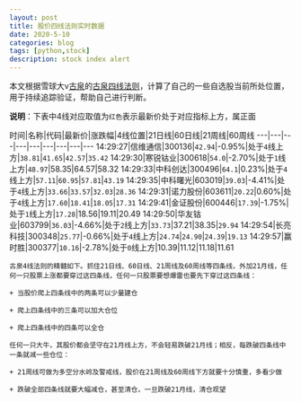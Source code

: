 ```yaml
---
layout: post
title: 股价四线法则实时数据
date: 2020-5-10
categories: blog
tags: [python,stock]
description: stock index alert
---
```



本文根据雪球大v[古泉](https://xueqiu.com/u/7148646888)的[古泉四线法则](https://xueqiu.com/7148646888/130498192)，计算了自己的一些自选股当前所处位置，用于持续追踪验证，帮助自己进行判断。

**说明**：下表中4线对应取值为`红色`表示最新价处于对应指标上方，属正面

时间|名称|代码|最新价|涨跌幅|4线位置|21日线|60日线|21周线|60周线
---|---|---|---|---|---|---|---|---
14:29:27|信维通信|300136|`42.94`|-0.95%|处于`4`线上方|`38.81`|`41.65`|`42.57`|`35.42`
14:29:30|寒锐钴业|300618|`54.0`|-2.70%|处于`1`线上方|`48.97`|58.35|64.57|58.32
14:29:33|中科创达|300496|`64.1`|0.23%|处于`4`线上方|`57.11`|`60.95`|`57.81`|`43.19`
14:29:35|中科曙光|603019|`39.03`|-4.41%|处于`4`线上方|`33.66`|`33.57`|`32.03`|`28.36`
14:29:31|诺力股份|603611|`20.22`|0.60%|处于`4`线上方|`17.60`|`18.41`|`18.05`|`17.31`
14:29:41|金证股份|600446|`17.39`|-1.75%|处于`1`线上方|`17.28`|18.56|19.11|20.49
14:29:50|华友钴业|603799|`36.03`|-4.66%|处于`2`线上方|`33.73`|37.21|38.35|`29.94`
14:29:54|长亮科技|300348|`25.77`|-0.66%|处于`4`线上方|`24.74`|`24.90`|`24.39`|`19.13`
14:29:57|赢时胜|300377|`10.16`|-2.78%|处于`0`线上方|10.39|11.12|11.18|11.61

```
古泉4线法则的精髓如下。抓住21日线、60日线、21周线及60周线等四条线，外加21月线，任何一只股票上涨都要穿过这四条线，任何一只股票要想爆雷也要先下穿过这四条线：

+ 当股价爬上四条线中的两条可以少量建仓

+ 爬上四条线中的三条可以加大仓位

+ 爬上四条线中的四条可以全仓

任何一只大牛，其股价都会坚守在21月线上方，不会轻易跌破21月线；相反，每跌破四条线中一条就减一些仓位：

+ 21周线可做为多空分水岭及警戒线，股价在21周线及60周线下方就要十分慎重，多看少做

+ 跌破全部四条线就要大幅减仓，甚至清仓，一旦跌破21月线，清仓观望
```